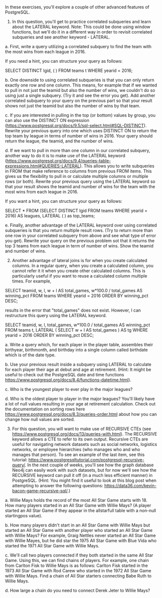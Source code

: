 In these exercises, you'll explore a couple of other advanced features of PostgreSQL. 

1. In this question, you'll get to practice correlated subqueries and learn about the LATERAL keyword. Note: This could be done using window functions, but we'll do it in a different way in order to revisit correlated subqueries and see another keyword - LATERAL.

a. First, write a query utilizing a correlated subquery to find the team with the most wins from each league in 2016.

If you need a hint, you can structure your query as follows:

SELECT DISTINCT lgid, ( <Write a correlated subquery here that will pull the teamid for the team with the highest number of wins from each league> )
FROM teams t
WHERE yearid = 2016;

b. One downside to using correlated subqueries is that you can only return exactly one row and one column. This means, for example that if we wanted to pull in not just the teamid but also the number of wins, we couldn't do so using just a single subquery. (Try it and see the error you get). Add another correlated subquery to your query on the previous part so that your result shows not just the teamid but also the number of wins by that team.

c. If you are interested in pulling in the top (or bottom) values by group, you can also use the DISTINCT ON expression (https://www.postgresql.org/docs/9.5/sql-select.html#SQL-DISTINCT). Rewrite your previous query into one which uses DISTINCT ON to return the top team by league in terms of number of wins in 2016. Your query should return the league, the teamid, and the number of wins.

d. If we want to pull in more than one column in our correlated subquery, another way to do it is to make use of the LATERAL keyword (https://www.postgresql.org/docs/9.4/queries-table-expressions.html#QUERIES-LATERAL). This allows you to write subqueries in FROM that make reference to columns from previous FROM items. This gives us the flexibility to pull in or calculate multiple columns or multiple rows (or both). Rewrite your previous query using the LATERAL keyword so that your result shows the teamid and number of wins for the team with the most wins from each league in 2016. 

If you want a hint, you can structure your query as follows:

SELECT *
FROM (SELECT DISTINCT lgid 
	  FROM teams
	  WHERE yearid = 2016) AS leagues,
	  LATERAL ( <Fill in a subquery here to retrieve the teamid and number of wins> ) as top_teams;
	  
e. Finally, another advantage of the LATERAL keyword over using correlated subqueries is that you return multiple result rows. (Try to return more than one row in your correlated subquery from above and see what type of error you get). Rewrite your query on the previous problem sot that it returns the top 3 teams from each league in term of number of wins. Show the teamid and number of wins.


2. Another advantage of lateral joins is for when you create calculated columns. In a regular query, when you create a calculated column, you cannot refer it it when you create other calculated columns. This is particularly useful if you want to reuse a calculated column multiple times. For example,

SELECT 
	teamid,
	w,
	l,
	w + l AS total_games,
	w*100.0 / total_games AS winning_pct
FROM teams
WHERE yearid = 2016
ORDER BY winning_pct DESC;

results in the error that "total_games" does not exist. However, I can restructure this query using the LATERAL keyword.

SELECT
	teamid,
	w,
	l,
	total_games,
	w*100.0 / total_games AS winning_pct
FROM teams t,
LATERAL (
	SELECT w + l AS total_games
) AS tg
WHERE yearid = 2016
ORDER BY winning_pct DESC;

a. Write a query which, for each player in the player table, assembles their birthyear, birthmonth, and birthday into a single column called birthdate which is of the date type.

b. Use your previous result inside a subquery using LATERAL to calculate for each player their age at debut and age at retirement. (Hint: It might be useful to check out the PostgreSQL date and time functions https://www.postgresql.org/docs/8.4/functions-datetime.html).

c. Who is the youngest player to ever play in the major leagues?

d. Who is the oldest player to player in the major leagues? You'll likely have a lot of null values resulting in your age at retirement calculation. Check out the documentation on sorting rows here https://www.postgresql.org/docs/8.3/queries-order.html about how you can change how null values are sorted.

3. For this question, you will want to make use of RECURSIVE CTEs (see https://www.postgresql.org/docs/13/queries-with.html). The RECURSIVE keyword allows a CTE to refer to its own output. Recursive CTEs are useful for navigating network datasets such as social networks, logistics networks, or employee hierarchies (who manages who and who manages that person). To see an example of the last item, see this tutorial: https://www.postgresqltutorial.com/postgresql-recursive-query/. 
In the next couple of weeks, you'll see how the graph database Neo4j can easily work with such datasets, but for now we'll see how the RECURSIVE keyword can pull it off (in a much less efficient manner) in PostgreSQL. (Hint: You might find it useful to look at this blog post when attempting to answer the following questions: https://data36.com/kevin-bacon-game-recursive-sql/.)

a. Willie Mays holds the record of the most All Star Game starts with 18. How many players started in an All Star Game with Willie Mays? (A player started an All Star Game if they appear in the allstarfull table with a non-null startingpos value).

b. How many players didn't start in an All Star Game with Willie Mays but started an All Star Game with another player who started an All Star Game with Willie Mays? For example, Graig Nettles never started an All Star Game with Willie Mayes, but he did star the 1975 All Star Game with Blue Vida who started the 1971 All Star Game with Willie Mays.

c. We'll call two players connected if they both started in the same All Star Game. Using this, we can find chains of players. For example, one chain from Carlton Fisk to Willie Mays is as follows: Carlton Fisk started in the 1973 All Star Game with Rod Carew who started in the 1972 All Star Game with Willie Mays. Find a chain of All Star starters connecting Babe Ruth to Willie Mays. 

d. How large a chain do you need to connect Derek Jeter to Willie Mays?